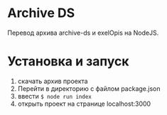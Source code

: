 # Archive DS
Перевод архива archive-ds и exelOpis на NodeJS.

# Установка и запуск 
1. скачать архив проекта
2. Перейти в директорию с файлом package.json
3. ввести `$ node run index`
4. открыть проект на странице localhost:3000
